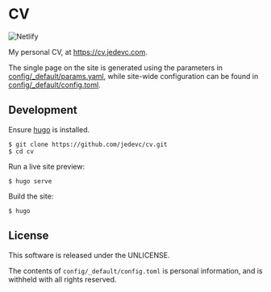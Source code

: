 # CV

![Netlify](https://img.shields.io/netlify/0b5de811-e430-4d6d-876d-4bf3ee8c08be)

My personal CV, at <https://cv.jedevc.com>.

The single page on the site is generated using the parameters in
[config/_default/params.yaml](https://github.com/jedevc/cv/blob/master/config/_default/params.yaml),
while site-wide configuration can be found in
[config/_default/config.toml](https://github.com/jedevc/cv/blob/master/config/_default/config.toml).

## Development

Ensure [hugo](https://gohugo.io) is installed.

    $ git clone https://github.com/jedevc/cv.git
    $ cd cv

Run a live site preview:

    $ hugo serve

Build the site:

    $ hugo

## License

This software is released under the UNLICENSE.

The contents of `config/_default/config.toml` is personal information, and is
withheld with all rights reserved.
